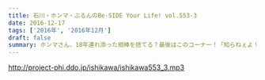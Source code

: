 ```yaml
---
title: 石川・ホンマ・ぶるんのBe-SIDE Your Life! vol.553-3
date: 2016-12-17
tags: ['2016年', '2016年12月']
draft: false
summary: ホンマさん、18年連れ添った相棒を捨てる？最後はこのコーナー！「知らねぇよ！人生相談」SAITO
---
```


http://project-phi.ddo.jp/ishikawa/ishikawa553_3.mp3
